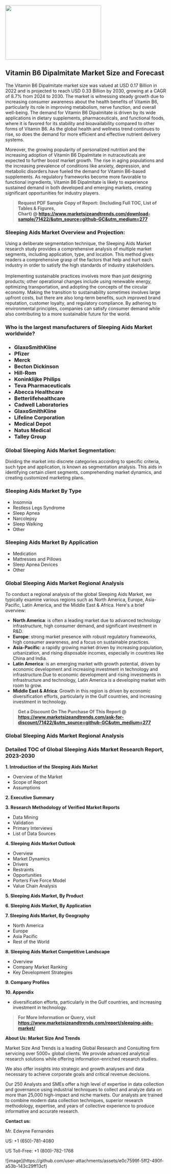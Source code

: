 <p><img class="alignnone size-medium wp-image-20088" src="https://ffe5etoiles.com/wp-content/uploads/2024/12/MST1-300x171.png" alt="" width="300" height="171" /></p><h2>Vitamin B6 Dipalmitate Market Size and Forecast</h2><p>The Vitamin B6 Dipalmitate market size was valued at USD 0.17 Billion in 2022 and is projected to reach USD 0.33 Billion by 2030, growing at a CAGR of 8.7% from 2024 to 2030. The market is witnessing steady growth due to increasing consumer awareness about the health benefits of Vitamin B6, particularly its role in improving metabolism, nerve function, and overall well-being. The demand for Vitamin B6 Dipalmitate is driven by its wide applications in dietary supplements, pharmaceuticals, and functional foods, where it is favored for its stability and bioavailability compared to other forms of Vitamin B6. As the global health and wellness trend continues to rise, so does the demand for more efficient and effective nutrient delivery systems.</p><p>Moreover, the growing popularity of personalized nutrition and the increasing adoption of Vitamin B6 Dipalmitate in nutraceuticals are expected to further boost market growth. The rise in aging populations and the increasing prevalence of conditions like anxiety, depression, and metabolic disorders have fueled the demand for Vitamin B6-based supplements. As regulatory frameworks become more favorable to functional ingredients, Vitamin B6 Dipalmitate is likely to experience sustained demand in both developed and emerging markets, creating significant opportunities for industry players.</p></p><blockquote id="" class=""><strong>Request PDF Sample Copy of Report: (Including Full TOC, List of Tables &amp; Figures, Chart)&nbsp;@&nbsp;<strong><a href="https://www.marketsizeandtrends.com/download-sample/71422/&utm_source=github-GC&utm_medium=277" target="_blank">https://www.marketsizeandtrends.com/download-sample/71422/&utm_source=github-GC&utm_medium=277</a></strong></strong></blockquote><h3 id="" class="">Sleeping Aids Market&nbsp;Overview and Projection:</h3><p id="" class="">Using a deliberate segmentation technique, the Sleeping Aids Market research study provides a comprehensive analysis of multiple market segments, including application, type, and location. This method gives readers a comprehensive grasp of the factors that help and hurt each industry in order to satisfy the high standards of industry stakeholders. <br /> <br />Implementing sustainable practices involves more than just designing products; other operational changes include using renewable energy, optimizing transportation, and adopting the concepts of the circular economy. Making the transition to sustainability sometimes involves large upfront costs, but there are also long-term benefits, such improved brand reputation, customer loyalty, and regulatory compliance. By adhering to environmental principles, companies can satisfy consumer demand while also contributing to a more sustainable future for the world.</p><h3 id="" class="">Who is the largest manufacturers of&nbsp;Sleeping Aids Market worldwide?</h3><h3 class=""><p><ul><li>GlaxoSmithKline </li><li> Pfizer </li><li> Merck </li><li> Becton Dickinson </li><li> Hill-Rom </li><li> Koninklijke Philips </li><li> Teva Pharmaceuticals </li><li> Abecca Healthcare </li><li> Betterlifehealthcare </li><li> Cadwell Laboratories </li><li> GlaxoSmithKline </li><li> Lifeline Corporation </li><li> Medical Depot </li><li> Natus Medical </li><li> Talley Group</li></ul></p></h3><h3 id="" class="">Global&nbsp;Sleeping Aids Market Segmentation:</h3><p id="" class="">Dividing the market into discrete categories according to specific criteria, such type and application, is known as segmentation analysis. This aids in identifying certain client segments, comprehending market dynamics, and creating customized marketing plans.</p><h3 id="" class="">Sleeping Aids Market&nbsp;By Type</h3><p><p><ul><li>Insomnia</li><li> Restless Legs Syndrome</li><li> Sleep Apnea</li><li> Narcolepsy</li><li> Sleep Walking</li><li> Other</p></li></ul></p></p><h3 id="" class="">Sleeping Aids Market&nbsp;By Application</h3><p class=""><p><ul><li>Medication</li><li> Mattresses and Pillows</li><li> Sleep Apnea Devices</li><li> Other</li></ul></p></p><h3 id="" class="">Global Sleeping Aids Market Regional Analysis</h3><p id="" class="">To conduct a regional analysis of the global Sleeping Aids Market, we typically examine various regions such as North America, Europe, Asia-Pacific, Latin America, and the Middle East &amp; Africa. Here's a brief overview:</p><ul><li><strong>North America</strong>: is often a leading market due to advanced technology infrastructure, high consumer demand, and significant investment in R&amp;D.</li><li><strong>Europe</strong>: strong market presence with robust regulatory frameworks, high consumer awareness, and a focus on sustainable practices.</li><li><strong>Asia-Pacific</strong>: a rapidly growing market driven by increasing population, urbanization, and rising disposable incomes, especially in countries like China and India.</li><li><strong>Latin America</strong>: is an emerging market with growth potential, driven by economic development and increasing investment in technology and infrastructure.Due to economic development and rising investments in infrastructure and technology, Latin America is a developing market with room to grow.</li><li><strong>Middle East &amp; Africa</strong>: Growth in this region is driven by economic diversification efforts, particularly in the Gulf countries, and increasing investment in technology.</li></ul><blockquote id="" class=""><strong>Get a Discount On The Purchase Of This Report @ <strong><a href="https://www.marketsizeandtrends.com/ask-for-discount/71422/&utm_source=github-GC&utm_medium=277" target="_blank">https://www.marketsizeandtrends.com/ask-for-discount/71422/&utm_source=github-GC&utm_medium=277</a></strong></strong></blockquote><h3 id="" class="">Global Sleeping Aids Market Regional Analysis</h3><h3 id="" class="">Detailed TOC of Global Sleeping Aids Market Research Report, 2023-2030</h3><p id="" class=""><strong>1. Introduction of the Sleeping Aids Market</strong></p><ul><li>Overview of the Market</li><li>Scope of Report</li><li>Assumptions</li></ul><p id="" class=""><strong>2. Executive Summary</strong></p><p id="" class=""><strong>3. Research Methodology of Verified Market Reports</strong></p><ul><li>Data Mining</li><li>Validation</li><li>Primary Interviews</li><li>List of Data Sources</li></ul><p id="" class=""><strong>4. Sleeping Aids Market Outlook</strong></p><ul><li>Overview</li><li>Market Dynamics</li><li>Drivers</li><li>Restraints</li><li>Opportunities</li><li>Porters Five Force Model</li><li>Value Chain Analysis</li></ul><p id="" class=""><strong>5. Sleeping Aids Market, By Product</strong></p><p id="" class=""><strong>6. Sleeping Aids Market, By Application</strong></p><p id="" class=""><strong>7. Sleeping Aids Market, By Geography</strong></p><ul><li>North America</li><li>Europe</li><li>Asia Pacific</li><li>Rest of the World</li></ul><p id="" class=""><strong>8. Sleeping Aids Market Competitive Landscape</strong></p><ul><li>Overview</li><li>Company Market Ranking</li><li>Key Development Strategies</li></ul><p id="" class=""><strong>9. Company Profiles</strong></p><p id="" class=""><strong>10. Appendix</strong></p><ul><li>diversification efforts, particularly in the Gulf countries, and increasing investment in technology.</li></ul><blockquote id="" class=""><strong>For More Information or Query, visit <strong><strong><a href="https://www.marketsizeandtrends.com/report/sleeping-aids-market/" target="_blank">https://www.marketsizeandtrends.com/report/sleeping-aids-market/</a></strong></strong></strong></blockquote><p id="" class=""><strong>About Us: Market Size And Trends</strong></p><p id="" class="">Market Size And Trends is a leading Global Research and Consulting firm servicing over 5000+ global clients. We provide advanced analytical research solutions while offering information-enriched research studies.</p><p id="" class="">We also offer insights into strategic and growth analyses and data necessary to achieve corporate goals and critical revenue decisions.</p><p id="" class="">Our 250 Analysts and SMEs offer a high level of expertise in data collection and governance using industrial techniques to collect and analyze data on more than 25,000 high-impact and niche markets. Our analysts are trained to combine modern data collection techniques, superior research methodology, expertise, and years of collective experience to produce informative and accurate research.</p><p id="" class=""><strong>Contact us:</strong></p><p id="" class="">Mr. Edwyne Fernandes</p><p id="" class="">US: +1 (650)-781-4080</p><p id="" class="">US Toll-Free: +1 (800)-782-1768</p>
![image](https://github.com/user-attachments/assets/e0c7599f-5ff2-490f-a53b-143c29ff13cf)
